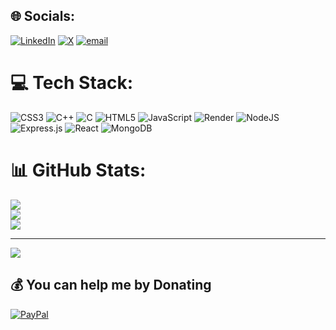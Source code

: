 
## 🌐 Socials:
[![LinkedIn](https://img.shields.io/badge/LinkedIn-%230077B5.svg?logo=linkedin&logoColor=white)](https://linkedin.com/in/vidyansh-yadav) [![X](https://img.shields.io/badge/X-black.svg?logo=X&logoColor=white)](https://x.com/@vidyansh_22) [![email](https://img.shields.io/badge/Email-D14836?logo=gmail&logoColor=white)](mailto:vidyanshyadav15@gmail.com) 

# 💻 Tech Stack:
![CSS3](https://img.shields.io/badge/css3-%231572B6.svg?style=plastic&logo=css3&logoColor=white) ![C++](https://img.shields.io/badge/c++-%2300599C.svg?style=plastic&logo=c%2B%2B&logoColor=white) ![C](https://img.shields.io/badge/c-%2300599C.svg?style=plastic&logo=c&logoColor=white) ![HTML5](https://img.shields.io/badge/html5-%23E34F26.svg?style=plastic&logo=html5&logoColor=white) ![JavaScript](https://img.shields.io/badge/javascript-%23323330.svg?style=plastic&logo=javascript&logoColor=%23F7DF1E) ![Render](https://img.shields.io/badge/Render-%46E3B7.svg?style=plastic&logo=render&logoColor=white) ![NodeJS](https://img.shields.io/badge/node.js-6DA55F?style=plastic&logo=node.js&logoColor=white) ![Express.js](https://img.shields.io/badge/express.js-%23404d59.svg?style=plastic&logo=express&logoColor=%2361DAFB) ![React](https://img.shields.io/badge/react-%2320232a.svg?style=plastic&logo=react&logoColor=%2361DAFB) ![MongoDB](https://img.shields.io/badge/MongoDB-%234ea94b.svg?style=plastic&logo=mongodb&logoColor=white)
# 📊 GitHub Stats:
![](https://github-readme-stats.vercel.app/api?username=vidyansh1&theme=cobalt&hide_border=false&include_all_commits=true&count_private=false)<br/>
![](https://nirzak-streak-stats.vercel.app/?user=vidyansh1&theme=cobalt&hide_border=false)<br/>
![](https://github-readme-stats.vercel.app/api/top-langs/?username=vidyansh1&theme=cobalt&hide_border=false&include_all_commits=true&count_private=false&layout=compact)

---
[![](https://visitcount.itsvg.in/api?id=vidyansh1&icon=0&color=0)](https://visitcount.itsvg.in)

  ## 💰 You can help me by Donating
  [![PayPal](https://img.shields.io/badge/PayPal-00457C?style=for-the-badge&logo=paypal&logoColor=white)](https://paypal.me/vidyansh) 

  
<!-- Proudly created with GPRM ( https://gprm.itsvg.in ) -->
